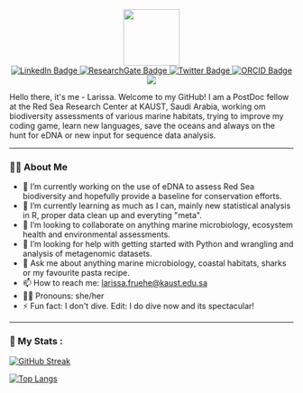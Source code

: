 
<div id="header" align="center">
  <img src="https://media.giphy.com/media/jz7nZTW5oEBZAAZ4ge/giphy.gif" width="100"/>
</div>


<div id="badges" align="center">
  <a href="https://www.linkedin.com/in/dr-larissa-fr%C3%BChe-6761461ba/">
    <img src="https://img.shields.io/badge/LinkedIn-darkblue?style=for-the-badge&logo=linkedin&logoColor=white" alt="LinkedIn Badge"/>
  </a>
    <a href="https://www.researchgate.net/profile/Larissa-Fruehe">
    <img src="https://img.shields.io/badge/ResearchGate-turquoise?style=for-the-badge&logo=researchgate&logoColor=white" alt="ResearchGate Badge"/>
  </a>
  <a href="https://mobile.twitter.com/_lexscience">
    <img src="https://img.shields.io/badge/Twitter-blue?style=for-the-badge&logo=twitter&logoColor=white" alt="Twitter Badge"/>
  </a>
   <a href="https://orcid.org/my-orcid?orcid=0000-0001-5441-5971">
    <img src="https://img.shields.io/badge/ORCID-lightgreen?style=for-the-badge&logo=orcid&logoColor=white" alt="ORCID Badge"/>
  </a>
  <a href="https://www.lex-science.com">
   <img src="	https://img.shields.io/badge/website-000000?style=for-the-badge&logo=About.me&logoColor=white"/>
  </a>
   </a>
</div>

<div align="center">
    <img src="https://komarev.com/ghpvc/?username=lexscience&style=flat-round&color=green" alt=""/>
</div>


Hello there, it's me - Larissa. Welcome to my GitHub! I am a PostDoc fellow at the Red Sea Research Center at KAUST, Saudi Arabia, working om biodiversity assessments of various marine habitats, trying to improve my coding game, learn new languages, save the oceans and always on the hunt for eDNA or new input for sequence data analysis. 

---

### :woman_technologist: About Me

- :dna: I’m currently working on the use of eDNA to assess Red Sea biodiversity and hopefully provide a baseline for conservation efforts. 
- 🌱 I’m currently learning as much as I can, mainly new statistical analysis in R, proper data clean up and everyting "meta". 
- 👯 I’m looking to collaborate on anything marine microbiology, ecosystem health and environmental assessments. 
- 🤔 I’m looking for help with getting started with Python and wrangling and analysis of metagenomic datasets.
- 💬 Ask me about anything marine microbiology, coastal habitats, sharks or my favourite pasta recipe. 
- 📫 How to reach me: larissa.fruehe@kaust.edu.sa
- :standing_woman: Pronouns: she/her
- ⚡ Fun fact: I don't dive. Edit: I do dive now and its spectacular!


---
### :space_invader: My Stats :

[![GitHub Streak](http://github-readme-streak-stats.herokuapp.com?user=lexscience&hide_border=true&date_format=j%20M%5B%20Y%5D)](https://git.io/streak-stats)

[![Top Langs](https://github-readme-stats.vercel.app/api/top-langs/?username=lexscience&layout=compact)](https://github.com/anuraghazra/github-readme-stats)
